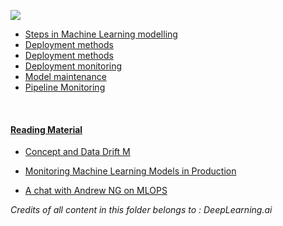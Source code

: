 ![](https://s3.amazonaws.com/coursera_assets/meta_images/generated/XDP/XDP~COURSE!~introduction-to-machine-learning-in-production/XDP~COURSE!~introduction-to-machine-learning-in-production.jpeg)

<ul>

<li><a href='https://github.com/sandheepgopinath/references/blob/main/Machine_Learning_In_Production/Steps%20of%20ML%20Project.md'> Steps in Machine Learning modelling</li>

<li><a href='https://github.com/sandheepgopinath/references/blob/main/Machine_Learning_In_Production/deployment.md'> Deployment methods</li>
<li><a href='https://github.com/sandheepgopinath/references/blob/main/Machine_Learning_In_Production/deployment-methods.md'> Deployment methods</li>

<li><a href='https://github.com/sandheepgopinath/references/blob/main/Machine_Learning_In_Production/deployment-monitoring.md'> Deployment monitoring</li>
<li><a href='https://github.com/sandheepgopinath/references/blob/main/Machine_Learning_In_Production/Model%20Maintenance.md'> Model maintenance</li>
<li><a href='https://github.com/sandheepgopinath/references/blob/main/Machine_Learning_In_Production/Pipeline%20Monitoring.md'> Pipeline Monitoring</li>
</ul>
<br>
  


#### Reading Material

- <a href='https://towardsdatascience.com/machine-learning-in-production-why-you-should-care-about-data-and-concept-drift-d96d0bc907fb'>Concept and Data Drift M</a>

- <a href='https://christophergs.com/machine%20learning/2020/03/14/how-to-monitor-machine-learning-models/
'>Monitoring Machine Learning Models in Production</a>

- <a href='https://www.youtube.com/watch?v=06-AZXmwHjo'>A chat with Andrew NG on MLOPS</a>

*Credits of all content in this folder belongs to : DeepLearning.ai*
